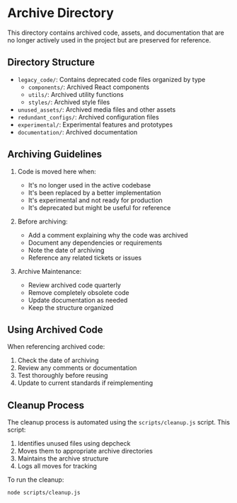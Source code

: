 # Archive Directory

This directory contains archived code, assets, and documentation that are no longer actively used in the project but are preserved for reference.

## Directory Structure

- `legacy_code/`: Contains deprecated code files organized by type
  - `components/`: Archived React components
  - `utils/`: Archived utility functions
  - `styles/`: Archived style files
- `unused_assets/`: Archived media files and other assets
- `redundant_configs/`: Archived configuration files
- `experimental/`: Experimental features and prototypes
- `documentation/`: Archived documentation

## Archiving Guidelines

1. Code is moved here when:
   - It's no longer used in the active codebase
   - It's been replaced by a better implementation
   - It's experimental and not ready for production
   - It's deprecated but might be useful for reference

2. Before archiving:
   - Add a comment explaining why the code was archived
   - Document any dependencies or requirements
   - Note the date of archiving
   - Reference any related tickets or issues

3. Archive Maintenance:
   - Review archived code quarterly
   - Remove completely obsolete code
   - Update documentation as needed
   - Keep the structure organized

## Using Archived Code

When referencing archived code:
1. Check the date of archiving
2. Review any comments or documentation
3. Test thoroughly before reusing
4. Update to current standards if reimplementing

## Cleanup Process

The cleanup process is automated using the `scripts/cleanup.js` script. This script:
1. Identifies unused files using depcheck
2. Moves them to appropriate archive directories
3. Maintains the archive structure
4. Logs all moves for tracking

To run the cleanup:
```bash
node scripts/cleanup.js
```